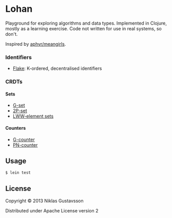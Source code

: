 # Lohan

Playground for exploring algorithms and data types. Implemented in Clojure,
mostly as a learning exercise. Code not written for use in real systems, so
don't.

Inspired by [aphyr/meangirls](https://github.com/aphyr/meangirls).


### Identifiers

* [Flake](https://github.com/boundary/flake): K-ordered, decentralised identifiers

### CRDTs

#### Sets

* [G-set](https://github.com/aphyr/meangirls#g-set)
* [2P-set](https://github.com/aphyr/meangirls#2p-set)
* [LWW-element sets](https://github.com/aphyr/meangirls#lww-element-set)

#### Counters

* [G-counter](https://github.com/aphyr/meangirls#g-counter)
* [PN-counter](https://github.com/aphyr/meangirls#pn-counter)

## Usage

    $ lein test

## License

Copyright © 2013 Niklas Gustavsson

Distributed under Apache License version 2
